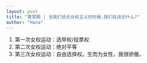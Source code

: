 ```yaml
---
layout: post
title: "第零期 | 当我们谈论女权主义的时候,我们在谈论什么?"
author: "Hana"
---
```


1. 第一次女权运动：选举权/投票权
2. 第二次女权运动：绝对平等
3. 第三次女权运动：自由选择权。生而为女性，我很骄傲。
